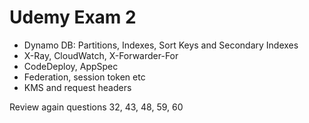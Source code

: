 # Udemy Exam 2

- Dynamo DB: Partitions, Indexes, Sort Keys and Secondary Indexes
- X-Ray, CloudWatch, X-Forwarder-For
- CodeDeploy, AppSpec
- Federation, session token etc
- KMS and request headers

Review again questions 32, 43, 48, 59, 60